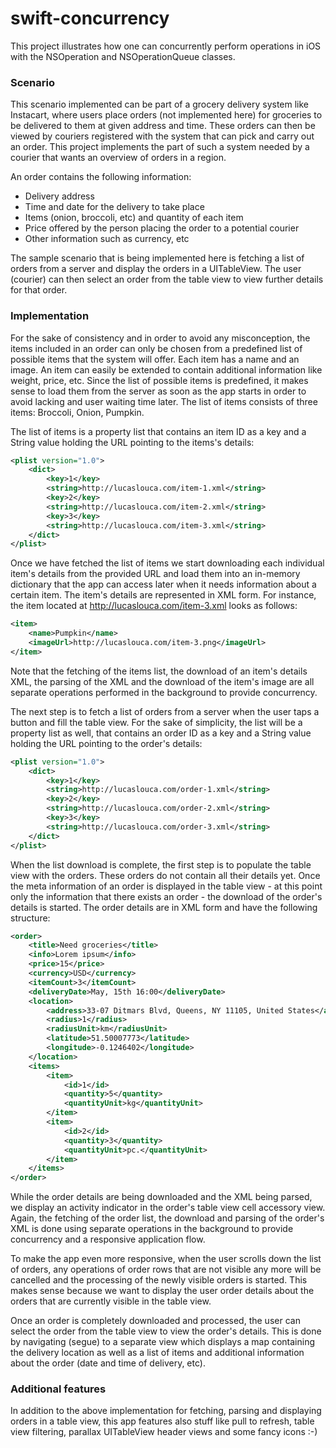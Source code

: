 # swift-concurrency
This project illustrates how one can concurrently perform operations in iOS with the 
NSOperation and NSOperationQueue classes.

### Scenario
This scenario implemented can be part of a grocery delivery system like Instacart, where users
place orders (not implemented here) for groceries to be delivered to them at given 
address and time. These orders can then be viewed by couriers registered with the system
that can pick and carry out an order. This project implements the part of such a system
needed by a courier that wants an overview of orders in a region.

An order contains the following information:
- Delivery address
- Time and date for the delivery to take place
- Items (onion, broccoli, etc) and quantity of each item
- Price offered by the person placing the order to a potential courier
- Other information such as currency, etc

The sample scenario that is being implemented here is fetching a list of orders from a server 
and display the orders in a UITableView. The user (courier) can then select an order from the table view 
to view further details for that order.

### Implementation
For the sake of consistency and in order to avoid any misconception, the items included in an order
can only be chosen from a predefined list of possible items that the system will offer. Each item
has a name and an image. An item can easily be extended to contain additional information like weight, 
price, etc. Since the list of possible items is predefined, it makes sense to load them from the server
as soon as the app starts in order to avoid lacking and user waiting time later. The list of items consists
of three items: Broccoli, Onion, Pumpkin.

The list of items is a property list that contains an item ID as a key and a String value holding the 
URL pointing to the items's details:
```xml
<plist version="1.0">
	<dict>
		<key>1</key>
		<string>http://lucaslouca.com/item-1.xml</string>
		<key>2</key>
		<string>http://lucaslouca.com/item-2.xml</string>
		<key>3</key>
		<string>http://lucaslouca.com/item-3.xml</string>
	</dict>
</plist>
```
Once we have fetched the list of items we start downloading each individual item's details from the provided  URL
and load them into an in-memory dictionary that the app can access later when it needs information 
about a certain item. The item's details are represented in XML form. For instance, the item located at
http://lucaslouca.com/item-3.xml looks as follows:
```xml
<item>
	<name>Pumpkin</name>
	<imageUrl>http://lucaslouca.com/item-3.png</imageUrl>
</item>
```
Note that the fetching of the items list, the download of an item's details XML, the parsing of the XML and the download of the
item's image are all separate operations performed in the background to provide concurrency.

The next step is to fetch a list of orders from a server when the user taps a button and fill
the table view. For the sake of simplicity, the list will be a property list as well, that contains an
order ID as a key and a String value holding the URL pointing to the order's details:
```xml
<plist version="1.0">
	<dict>
		<key>1</key>
		<string>http://lucaslouca.com/order-1.xml</string>
		<key>2</key>
		<string>http://lucaslouca.com/order-2.xml</string>
		<key>3</key>
		<string>http://lucaslouca.com/order-3.xml</string>
	</dict>
</plist>
```
When the list download is complete, the first step is to populate the table view 
with the orders. These orders do not contain all their details yet. Once the meta information
of an order is displayed in the table view  - at this point only the information that there exists an order - 
the download of the order's details is started. The order details are in XML form and have the following structure:
```xml
<order>
	<title>Need groceries</title>
	<info>Lorem ipsum</info>
	<price>15</price>
	<currency>USD</currency>
	<itemCount>3</itemCount>
	<deliveryDate>May, 15th 16:00</deliveryDate>
	<location>
		<address>33-07 Ditmars Blvd, Queens, NY 11105, United States</address>
		<radius>1</radius>
		<radiusUnit>km</radiusUnit>
		<latitude>51.50007773</latitude>
		<longitude>-0.1246402</longitude>
	</location>
	<items>
		<item>
			<id>1</id>
			<quantity>5</quantity>
			<quantityUnit>kg</quantityUnit>
		</item>
		<item>
			<id>2</id>
			<quantity>3</quantity>
			<quantityUnit>pc.</quantityUnit>
		</item>
	</items>
</order>
```
While the order details are being downloaded and the XML being parsed, we display an activity indicator
in the order's table view cell accessory view. Again, the fetching of the order list, the download and parsing of the order's XML is done using separate operations in the background to provide concurrency and a responsive application flow. 


To make the app even more responsive, when the user scrolls down the list of orders, any operations of order
rows that are not visible any more will be cancelled and the processing of the newly visible orders is started. This makes sense because we want to display the user order details about the orders that are currently visible in
the table view.


Once an order is completely downloaded and processed, the user can select the order from the table view to view
the order's details. This is done by navigating (segue) to a separate view which displays a map containing the
delivery location as well as a list of items and additional information about the order (date and time of delivery, etc).


### Additional features
In addition to the above implementation for fetching, parsing and displaying orders in a table view, this
app features also stuff like pull to refresh, table view filtering, parallax UITableView header views and
some fancy icons :-)


